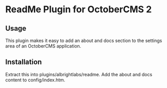 
# ReadMe Plugin for OctoberCMS 2

## Usage
This plugin makes it easy to add an about and docs section to the settings area of an OctoberCMS application.

## Installation
Extract this into plugins/albrightlabs/readme. Add the about and docs content to config/index.htm.
